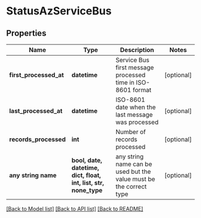 # StatusAzServiceBus


## Properties
Name | Type | Description | Notes
------------ | ------------- | ------------- | -------------
**first_processed_at** | **datetime** | Service Bus first message processed time in ISO-8601 format | [optional] 
**last_processed_at** | **datetime** | ISO-8601 date when the last message was processed | [optional] 
**records_processed** | **int** | Number of records processed | [optional] 
**any string name** | **bool, date, datetime, dict, float, int, list, str, none_type** | any string name can be used but the value must be the correct type | [optional]

[[Back to Model list]](../README.md#documentation-for-models) [[Back to API list]](../README.md#documentation-for-api-endpoints) [[Back to README]](../README.md)


